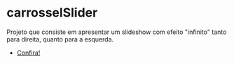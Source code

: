 # carrosselSlider
Projeto que consiste em apresentar um slideshow com efeito "infinito" tanto para direita, quanto para a esquerda.

- [Confira!](https://danielfirme.github.io/slider/)
